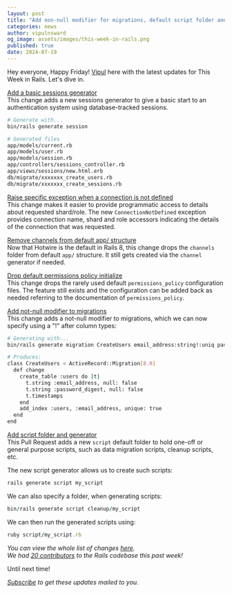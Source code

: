 ```yaml
---
layout: post
title: "Add non-null modifier for migrations, default script folder and generator, sessions generator and much more!"
categories: news
author: vipulnsward
og_image: assets/images/this-week-in-rails.png
published: true
date: 2024-07-19
---
```


Hey everyone, Happy Friday! 
[Vipul](https://www.saeloun.com/team/vipul) here with the latest updates for This Week in Rails. Let's dive in.

[Add a basic sessions generator](https://github.com/rails/rails/pull/52328)  
This change adds a new sessions generator to give a basic start to an authentication system using database-tracked sessions.

```bash
# Generate with...
bin/rails generate session

# Generated files
app/models/current.rb
app/models/user.rb
app/models/session.rb
app/controllers/sessions_controller.rb
app/views/sessions/new.html.erb
db/migrate/xxxxxxx_create_users.rb
db/migrate/xxxxxxx_create_sessions.rb
```

[Raise specific exception when a connection is not defined](https://github.com/rails/rails/pull/52298)  
This change makes it easier to provide programmatic access to details about requested shard/role.
The new `ConnectionNotDefined` exception provides connection name, shard and role accessors indicating the details of the connection that was requested.

[Remove channels from default app/ structure](https://github.com/rails/rails/pull/52344)    
Now that Hotwire is the default in Rails 8, this change drops the `channels` folder from default `app/` structure. 
It still gets created via the `channel` generator if needed.

[Drop default permissions policy initialize](https://github.com/rails/rails/pull/52341)  
This change drops the rarely used default `permissions_policy` configuration files. 
The feature still exists and the configuration can be added back as needed referring to the documentation of `permissions_policy`.  

[Add not-null modifier to migrations](https://github.com/rails/rails/pull/52327)  
This change adds a not-null modifier to migrations, which we can now specify using a "!" after column types:

```bash
# Generating with...
bin/rails generate migration CreateUsers email_address:string!:uniq password_digest:string!

# Produces:
class CreateUsers < ActiveRecord::Migration[8.0]
  def change
    create_table :users do |t|
      t.string :email_address, null: false
      t.string :password_digest, null: false
      t.timestamps
    end
    add_index :users, :email_address, unique: true
  end
end
```

[Add script folder and generator](https://github.com/rails/rails/pull/52335)  
This Pull Request adds a new `script` default folder to hold one-off or general purpose
scripts, such as data migration scripts, cleanup scripts, etc.

The new script generator allows us to create such scripts:

```ruby
rails generate script my_script
```

We can also specify a folder, when generating scripts:

```ruby
bin/rails generate script cleanup/my_script
```

We can then run the generated scripts using:

```ruby
ruby script/my_script.rb
```


_You can view the whole list of changes [here](https://github.com/rails/rails/compare/@%7B2024-07-13%7D...main@%7B2024-07-19%7D)._  
_We had [20 contributors](https://contributors.rubyonrails.org/contributors/in-time-window/20240713-20240719) to the Rails codebase this past week!_

Until next time!

_[Subscribe](https://world.hey.com/this.week.in.rails) to get these updates mailed to you._
